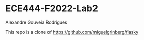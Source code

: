 # ECE444-F2022-Lab2


Alexandre Gouveia Rodrigues

This repo is a clone of https://github.com/miguelgrinberg/flasky
